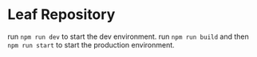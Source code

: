 # Leaf Repository

run `npm run dev` to start the dev environment.
run `npm run build` and then `npm run start` to start the production environment.